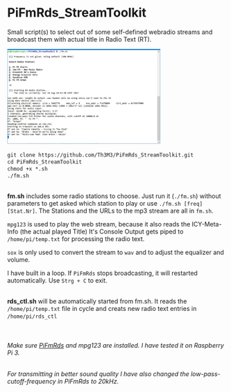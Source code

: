 # PiFmRds_StreamToolkit

Small script(s) to select out of some self-defined webradio streams and broadcast them with actual title in Radio Text (RT).

<img alt="console screenshot" src="https://raw.githubusercontent.com/Th3M3/PiFmRds_StreamToolkit/master/img/console.JPG" width="70%"/>


```
git clone https://github.com/Th3M3/PiFmRds_StreamToolkit.git
cd PiFmRds_StreamToolkit
chmod +x *.sh
./fm.sh
```

<br><b>fm.sh</b> includes some radio stations to choose. Just run it (`./fm.sh`) without parameters to get asked which station to play or use `./fm.sh [freq] [Stat.Nr]`.
The Stations and the URLs to the mp3 stream are all in `fm.sh`.

`mpg123` is used to play the web stream, because it also reads the ICY-Meta-Info (the actual played Title)
It's Console Output gets piped to `/home/pi/temp.txt` for processing the radio text.

`sox` is only used to convert the stream to `wav` and to adjust the equalizer and volume.

I have built in a loop. If `PiFmRds` stops broadcasting, it will restarted automatically.
Use `Strg + C` to exit.


<br><b>rds_ctl.sh</b> will be automatically started from fm.sh.
It reads the `/home/pi/temp.txt` file in cycle and creats new radio text entries in  `/home/pi/rds_ctl`

<br>

###### Make sure <a href="http://github.com/ChristopheJacquet/PiFmRds">PiFmRds</a> and mpg123 are installed. I have tested it on Raspberry Pi 3.
###### For transmitting in better sound quality I have also changed the low-pass-cutoff-frequency in PiFmRds to 20kHz.
